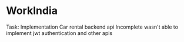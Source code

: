 # WorkIndia
Task: Implementation Car rental backend api
Incomplete wasn't able to implement jwt authentication and  other apis
